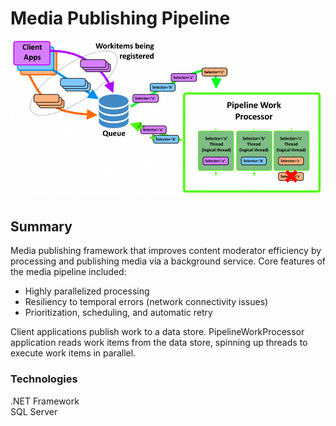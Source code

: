 # Media Publishing Pipeline
<img src="../resources/pipelineworkprocessor.png" />

## Summary

Media publishing framework that improves content moderator efficiency by processing and publishing media via a background service.  Core features of the media pipeline included:

* Highly parallelized processing
* Resiliency to temporal errors (network connectivity issues)
* Prioritization, scheduling, and automatic retry

Client applications publish work to a data store.  PipelineWorkProcessor application reads work items from the data store, spinning up threads to execute work items in parallel.

### Technologies
.NET Framework<br/>
SQL Server
